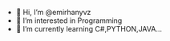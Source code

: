 - 👋 Hi, I’m @emirhanyvz
- 👀 I’m interested in Programming
- 🌱 I’m currently learning C#,PYTHON,JAVA...

<!---
emirhanyvz/emirhanyvz is a ✨ special ✨ repository because its `README.md` (this file) appears on your GitHub profile.
You can click the Preview link to take a look at your changes.
--->
